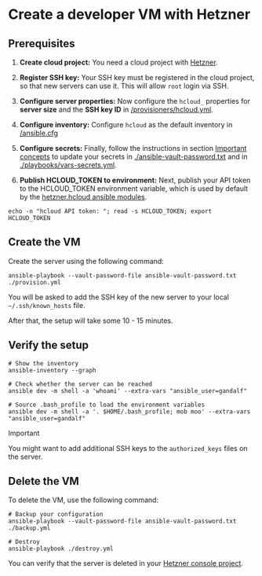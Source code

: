 # Create a developer VM with Hetzner

## Prerequisites

1. **Create cloud project:** You need a cloud project with [Hetzner](https://www.hetzner.com/).

2. **Register SSH key:** Your SSH key must be registered in the cloud project, so that new servers can use it. This will allow `root` login via SSH.

3. **Configure server properties:** Now configure the `hcloud_` properties for **server size** and the **SSH key ID** in [/provisioners/hcloud.yml](../provisioners/hcloud.yml).

4. **Configure inventory:** Configure `hcloud` as the default inventory in [/ansible.cfg](../ansible.cfg)

5. **Configure secrets:** Finally, follow the instructions in section [Important concepts](./important-concepts.md) to update your secrets in [./ansible-vault-password.txt](./ansible-vault-password.txt) and in [./playbooks/vars-secrets.yml](./playbooks/vars-secrets.yml).

6. **Publish HCLOUD_TOKEN to environment:** Next, publish your API token to the HCLOUD_TOKEN environment variable, which is used by default by the [hetzner.hcloud ansible modules](https://docs.ansible.com/ansible/latest/collections/hetzner/hcloud/).

```shell
echo -n "hcloud API token: "; read -s HCLOUD_TOKEN; export HCLOUD_TOKEN
```

## Create the VM

Create the server using the following command:

```shell
ansible-playbook --vault-password-file ansible-vault-password.txt ./provision.yml
```

You will be asked to add the SSH key of the new server to your local
`~/.ssh/known_hosts` file.

After that, the setup will take some 10 - 15 minutes.

## Verify the setup

```shell
# Show the inventory
ansible-inventory --graph

# Check whether the server can be reached
ansible dev -m shell -a 'whoami' --extra-vars "ansible_user=gandalf"

# Source .bash_profile to load the environment variables
ansible dev -m shell -a '. $HOME/.bash_profile; mob moo' --extra-vars "ansible_user=gandalf"
```

>[!IMPORTANT]
> You might want to add additional SSH keys to the `authorized_keys` files on
> the server.

## Delete the VM

To delete the VM, use the following command:

```shell
# Backup your configuration
ansible-playbook --vault-password-file ansible-vault-password.txt ./backup.yml

# Destroy
ansible-playbook ./destroy.yml
```

You can verify that the server is deleted in your
[Hetzner console project](https://console.hetzner.cloud/projects/10607445/servers).
